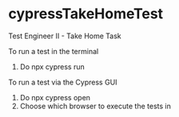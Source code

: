 # cypressTakeHomeTest
Test Engineer II - Take Home Task




To run a test in the terminal
1. Do npx cypress run


To run a test via the Cypress GUI
1. Do npx cypress open
2. Choose which browser to execute the tests in